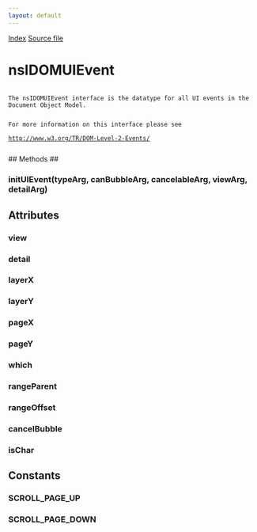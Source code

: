 ```yaml
---
layout: default
---
```

<div id='links'><a href="../index.html">Index</a>
<a href="http://dxr.mozilla.org/mozilla-central/source/dom/interfaces/events/nsIDOMUIEvent.idl">Source file</a>
</div>

# nsIDOMUIEvent #
<code>  
The nsIDOMUIEvent interface is the datatype for all UI events in the  
Document Object Model.  
  
For more information on this interface please see  
http://www.w3.org/TR/DOM-Level-2-Events/  
  
</code>
## Methods ##

### initUIEvent(typeArg, canBubbleArg, cancelableArg, viewArg, detailArg) ###

## Attributes ##

### view ###

### detail ###

### layerX ###

### layerY ###

### pageX ###

### pageY ###

### which ###

### rangeParent ###

### rangeOffset ###

### cancelBubble ###

### isChar ###

## Constants ##

### SCROLL_PAGE_UP ###

### SCROLL_PAGE_DOWN ###
